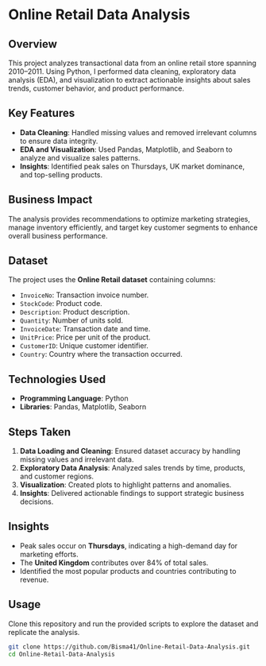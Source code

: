 # Online Retail Data Analysis  

## Overview  
This project analyzes transactional data from an online retail store spanning 2010–2011. Using Python, I performed data cleaning, exploratory data analysis (EDA), and visualization to extract actionable insights about sales trends, customer behavior, and product performance.  

## Key Features  
- **Data Cleaning**: Handled missing values and removed irrelevant columns to ensure data integrity.  
- **EDA and Visualization**: Used Pandas, Matplotlib, and Seaborn to analyze and visualize sales patterns.  
- **Insights**: Identified peak sales on Thursdays, UK market dominance, and top-selling products.  

## Business Impact  
The analysis provides recommendations to optimize marketing strategies, manage inventory efficiently, and target key customer segments to enhance overall business performance.  

## Dataset  
The project uses the **Online Retail dataset** containing columns:  
- `InvoiceNo`: Transaction invoice number.  
- `StockCode`: Product code.  
- `Description`: Product description.  
- `Quantity`: Number of units sold.  
- `InvoiceDate`: Transaction date and time.  
- `UnitPrice`: Price per unit of the product.  
- `CustomerID`: Unique customer identifier.  
- `Country`: Country where the transaction occurred.  

## Technologies Used  
- **Programming Language**: Python  
- **Libraries**: Pandas, Matplotlib, Seaborn  

## Steps Taken  
1. **Data Loading and Cleaning**: Ensured dataset accuracy by handling missing values and irrelevant data.  
2. **Exploratory Data Analysis**: Analyzed sales trends by time, products, and customer regions.  
3. **Visualization**: Created plots to highlight patterns and anomalies.  
4. **Insights**: Delivered actionable findings to support strategic business decisions.  

## Insights  
- Peak sales occur on **Thursdays**, indicating a high-demand day for marketing efforts.  
- The **United Kingdom** contributes over 84% of total sales.  
- Identified the most popular products and countries contributing to revenue.  

## Usage  
Clone this repository and run the provided scripts to explore the dataset and replicate the analysis.  

```bash
git clone https://github.com/Bisma41/Online-Retail-Data-Analysis.git
cd Online-Retail-Data-Analysis
